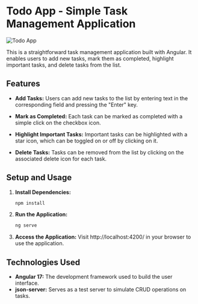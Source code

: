 # Todo App - Simple Task Management Application

![Todo App](https://i.ibb.co/r0X5yY7/todoapp.png)

This is a straightforward task management application built with Angular. It enables users to add new tasks, mark them as completed, highlight important tasks, and delete tasks from the list.

## Features

- **Add Tasks:** Users can add new tasks to the list by entering text in the corresponding field and pressing the "Enter" key.

- **Mark as Completed:** Each task can be marked as completed with a simple click on the checkbox icon.

- **Highlight Important Tasks:** Important tasks can be highlighted with a star icon, which can be toggled on or off by clicking on it.

- **Delete Tasks:** Tasks can be removed from the list by clicking on the associated delete icon for each task.

## Setup and Usage

1. **Install Dependencies:**
   ```bash
   npm install

2. **Run the Application:**
   ```bash
   ng serve

3. **Access the Application:**
   Visit http://localhost:4200/ in your browser to use the application.
   
## Technologies Used

- **Angular 17:** The development framework used to build the user interface.
- **json-server:** Serves as a test server to simulate CRUD operations on tasks.
